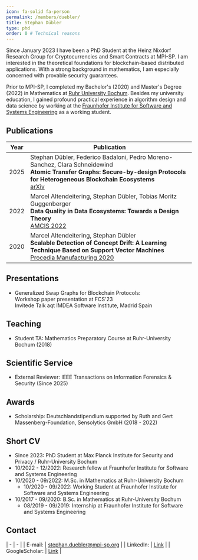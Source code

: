 ```yaml
---
icon: fa-solid fa-person
permalink: /members/duebler/
title: Stephan Dübler
type: phd
order: 0 # Technical reasons
---
```



Since January 2023 I have been a PhD Student at the Heinz Nixdorf Research Group for Cryptocurrencies and Smart Contracts at MPI-SP.
I am interested in the theoretical foundations for blockchain-based distributed applications. With a strong background in mathematics, I am especially concerned with provable security guarantees.

Prior to MPI-SP, I completed my Bachelor's (2020) and Master's Degree (2022) in Mathematics at [Ruhr University Bochum](https://www.ruhr-uni-bochum.de/en). 
Besides my university education, I gained profound practical experience in algorithm design and data science by working at the [Fraunhofer Institute for Software and Systems Engineering](https://www.isst.fraunhofer.de/en.html) as a working student. 

## Publications

|Year|Publication|
|----|-----------|
|2025| Stephan Dübler, Federico Badaloni, Pedro Moreno-Sanchez, Clara Schneidewind <br>**Atomic Transfer Graphs: Secure-by-design Protocols for Heterogeneous Blockchain Ecosystems** <br> <a href="https://arxiv.org/abs/2501.17786" target="_blank">arXiv</a> <!--- <a href="https://doi.ieeecomputersociety.org/10.1109/CSF57540.2023.00023" target="_blank">CSF 2013</a> -->| 
|2022| Marcel Altendeitering, Stephan Dübler, Tobias Moritz Guggenberger <br>**Data Quality in Data Ecosystems: Towards a Design Theory** <br> <a href="https://aisel.aisnet.org/amcis2022/DataEcoSys/DataEcoSys/3" target="_blank">AMCIS 2022</a> | 
|2020| Marcel Altendeitering, Stephan Dübler <br>**Scalable Detection of Concept Drift: A Learning Technique Based on Support Vector Machines** <br> <a href="https://doi.org/10.1016/j.promfg.2020.10.057" target="_blank">Procedia Manufacturing 2020</a> |

## Presentations

- Generalized Swap Graphs for Blockchain Protocols: <br> Workshop paper presentation at FCS'23
                                                    <br> Invitede Talk aqt IMDEA Software Institute, Madrid Spain

## Teaching

- Student TA: Mathematics Preparatory Course at Ruhr-University Bochum (2018)

## Scientific Service

- External Reviewer: IEEE Transactions on Information Forensics & Security (Since 2025)

## Awards

- Scholarship: Deutschlandstipendium supported by Ruth and Gert Massenberg-Foundation, Sensolytics GmbH (2018 - 2022)

## Short CV

- Since 2023: PhD Student at Max Planck Institute for Security and Privacy / Ruhr-University Bochum
- 10/2022 - 12/2022: Research fellow at Fraunhofer Institute for Software and Systems Engineering
- 10/2020 - 09/2022: M.Sc. in Mathematics at Ruhr-University Bochum
    - 10/2020 - 09/2022: Working Student at Fraunhofer Institute for Software and Systems Engineering
- 10/2017 - 09/2020: B.Sc. in Mathematics at Ruhr-University Bochum
    - 08/2019 - 09/2019: Internship at Fraunhofer Institute for Software and Systems Engineering

## Contact

| - | - |
| E-mail: | [stephan.duebler@mpi-sp.org](mailto:stephan.duebler@mpi-sp.org) |
| LinkedIn: | [Link](https://www.linkedin.com/in/stephan-d%C3%BCbler-756b94247) |
| GoogleScholar: | [Link](https://scholar.google.com/citations?hl=en&user=XPsccF0AAAAJ) |
